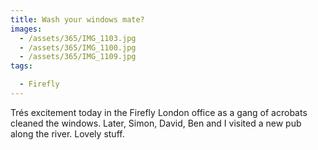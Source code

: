 ```yaml
---
title: Wash your windows mate?
images:
  - /assets/365/IMG_1103.jpg
  - /assets/365/IMG_1100.jpg
  - /assets/365/IMG_1109.jpg
tags:

  - Firefly
---
```

Trés excitement today in the Firefly London office as a gang of acrobats cleaned the windows. Later, Simon, David, Ben and I visited a new pub along the river. Lovely stuff.